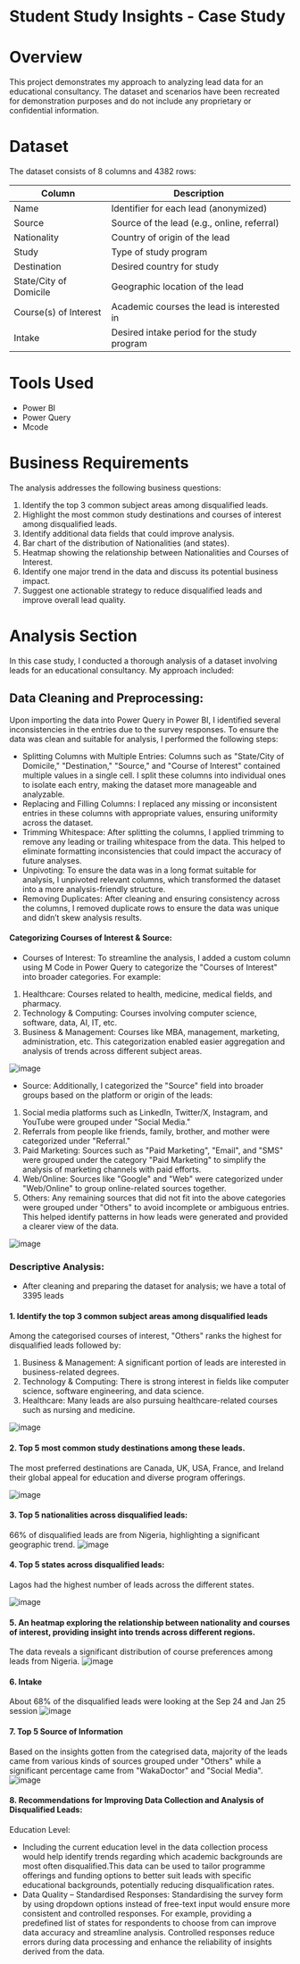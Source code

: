 # Student Study Insights - Case Study

# Overview
This project demonstrates my approach to analyzing lead data for an educational consultancy. The dataset and scenarios have been recreated for demonstration purposes and do not include any proprietary or confidential information.

# Dataset
The dataset consists of 8 columns and 4382 rows:

|Column        |Description |
| ---------- | ----------------------------------   | 
|Name                    |Identifier for each lead (anonymized) |
| Source                 | Source of the lead (e.g., online, referral) |
| Nationality            |Country of origin of the lead |
| Study                  | Type of study program |
| Destination            | Desired country for study |
| State/City of Domicile | Geographic location of the lead |
| Course(s) of Interest  | Academic courses the lead is interested in |
| Intake                 | Desired intake period for the study program |

# Tools Used
- Power BI
- Power Query
- Mcode

# Business Requirements
The analysis addresses the following business questions:
1. Identify the top 3 common subject areas among disqualified leads.
2. Highlight the most common study destinations and courses of interest among disqualified leads.
3. Identify additional data fields that could improve analysis.
4. Bar chart of the distribution of Nationalities (and states).
5. Heatmap showing the relationship between Nationalities and Courses of Interest.
6. Identify one major trend in the data and discuss its potential business impact.
7. Suggest one actionable strategy to reduce disqualified leads and improve overall lead quality.

# Analysis Section
In this case study, I conducted a thorough analysis of a dataset involving leads for an educational consultancy. My approach included:

## Data Cleaning and Preprocessing:
Upon importing the data into Power Query in Power BI, I identified several inconsistencies in the entries due to the survey responses. To ensure the data was clean and suitable for analysis, I performed the following steps:
- Splitting Columns with Multiple Entries: Columns such as "State/City of Domicile," "Destination," "Source," and "Course of Interest" contained multiple values in a single cell. I split these columns into individual ones to isolate each entry, making the dataset more manageable and analyzable.
- Replacing and Filling Columns: I replaced any missing or inconsistent entries in these columns with appropriate values, ensuring uniformity across the dataset.
- Trimming Whitespace: After splitting the columns, I applied trimming to remove any leading or trailing whitespace from the data. This helped to eliminate formatting inconsistencies that could impact the accuracy of future analyses.
- Unpivoting: To ensure the data was in a long format suitable for analysis, I unpivoted relevant columns, which transformed the dataset into a more analysis-friendly structure.
- Removing Duplicates: After cleaning and ensuring consistency across the columns, I removed duplicate rows to ensure the data was unique and didn’t skew analysis results.
  
#### Categorizing Courses of Interest & Source:
- Courses of Interest: To streamline the analysis, I added a custom column using M Code in Power Query to categorize the "Courses of Interest" into broader categories. For example:
1. Healthcare: Courses related to health, medicine, medical fields, and pharmacy.
2. Technology & Computing: Courses involving computer science, software, data, AI, IT, etc.
3. Business & Management: Courses like MBA, management, marketing, administration, etc.
This categorization enabled easier aggregation and analysis of trends across different subject areas.

![image](https://github.com/user-attachments/assets/53d3ea85-630b-4400-9f0d-4151f63d71af)

- Source: Additionally, I categorized the "Source" field into broader groups based on the platform or origin of the leads:
1. Social media platforms such as LinkedIn, Twitter/X, Instagram, and YouTube were grouped under "Social Media."
2. Referrals from people like friends, family, brother, and mother were categorized under "Referral."
3. Paid Marketing: Sources such as "Paid Marketing", "Email", and "SMS" were grouped under the category "Paid Marketing" to simplify the analysis of marketing channels with paid efforts.
4. Web/Online: Sources like "Google" and "Web" were categorized under "Web/Online" to group online-related sources together.
5. Others: Any remaining sources that did not fit into the above categories were grouped under "Others" to avoid incomplete or ambiguous entries.
This helped identify patterns in how leads were generated and provided a clearer view of the data.

![image](https://github.com/user-attachments/assets/dca49166-a277-4a6c-a54b-f5f1796194d7)

### Descriptive Analysis:
- After cleaning and preparing the dataset for analysis; we have a total of  3395 leads
#### 1. Identify the top 3 common subject areas among disqualified leads
Among the categorised courses of interest, "Others" ranks the highest for disqualified leads followed by:
1. Business & Management: A significant portion of leads are interested in business-related degrees.
2. Technology & Computing: There is strong interest in fields like computer science, software engineering, and data science.
3. Healthcare: Many leads are also pursuing healthcare-related courses such as nursing and medicine.

![image](https://github.com/user-attachments/assets/18a98154-8f1d-45d0-aa9d-19e7b2bcd54c)

#### 2. Top 5 most common study destinations among these leads.
The most preferred destinations are Canada, UK, USA, France, and Ireland their global appeal for education and diverse program offerings.

![image](https://github.com/user-attachments/assets/09b71b78-d4e2-428e-a77c-785227e4be40)


#### 3. Top 5 nationalities across disqualified leads:
66% of disqualified leads are from Nigeria, highlighting a significant geographic trend. 
![image](https://github.com/user-attachments/assets/e00bb7a3-c8d8-45a2-92d0-8f47edeff4f0)


#### 4. Top 5 states across disqualified leads:
Lagos had the highest number of leads across the different states.

![image](https://github.com/user-attachments/assets/d31ccfa4-0beb-4c38-a1e2-c8286f60929c)

#### 5. An heatmap exploring the relationship between nationality and courses of interest, providing insight into trends across different regions.
The data reveals a significant distribution of course preferences among leads from Nigeria.
![image](https://github.com/user-attachments/assets/2805b6d3-23d1-4cf9-9739-ec20c57698ce)

#### 6. Intake
About 68% of the disqualified leads were looking at the Sep 24 and Jan 25 session
![image](https://github.com/user-attachments/assets/426dfcf3-8c63-4675-b3f8-ea5d4d4e1149)

#### 7. Top 5 Source of Information
Based on the insights gotten from the categrised data, majority of the leads came from various kinds of sources grouped under "Others" while a significant percentage came from "WakaDoctor" and "Social Media".
![image](https://github.com/user-attachments/assets/682dd6aa-27f1-4eb5-9d1b-5d6b7dafb2ea)

#### 8. Recommendations for Improving Data Collection and Analysis of Disqualified Leads:
Education Level:
- Including the current education level in the data collection process would help identify trends regarding which academic backgrounds are most often disqualified.This data can be used to tailor programme offerings and funding options to better suit leads with specific educational backgrounds, potentially reducing disqualification rates.
- Data Quality – Standardised Responses: Standardising the survey form by using dropdown options instead of free-text input would ensure more consistent and controlled responses.
For example, providing a predefined list of states for respondents to choose from can improve data accuracy and streamline analysis.
Controlled responses reduce errors during data processing and enhance the reliability of insights derived from the data.
 

